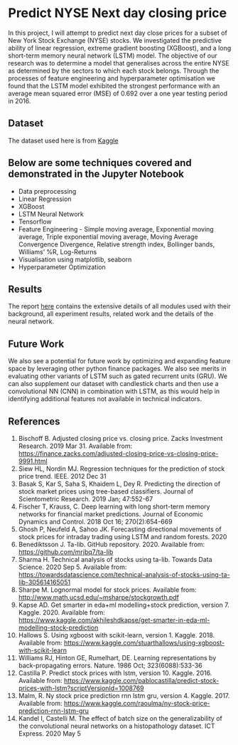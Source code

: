 # Predict NYSE Next day closing price
In this project, I will attempt to predict next day close prices for a subset of New York Stock Exchange (NYSE) stocks. We investigated the predictive ability of linear regression, extreme gradient boosting (XGBoost), and a long short-term memory neural network (LSTM) model. The objective of our research was to determine a model that generalises across the entire NYSE as determined by the sectors to which each stock belongs. Through the processes of feature engineering and hyperparameter optimisation we found that the LSTM model exhibited the strongest performance with an average mean squared error (MSE) of 0.692 over a one year testing period in 2016.


## Dataset
The dataset used here is from [Kaggle](https://www.kaggle.com/dgawlik/nyse)

## Below are some techniques covered and demonstrated in the Jupyter Notebook
* Data preprocessing
* Linear Regression
* XGBoost
* LSTM Neural Network
* Tensorflow
* Feature Engineering - Simple moving average, Exponential moving average, Triple exponential moving average, Moving Average Convergence Divergence, Relative strength index, Bollinger bands, Williams’ %R, Log-Returns
* Visualisation using matplotlib, seaborn
* Hyperparameter Optimization

## Results
The report [here](https://github.com/harinath0906/Predict_NYSE/blob/main/Project_report.pdf) contains the extensive details of all modules used with their background, all experiment results, related work and the details of the neural network.

## Future Work
We also see a potential for future work by optimizing and expanding feature space by leveraging other python finance packages. We also see merits in evaluating other variants of LSTM such as gated recurrent units (GRU). We can also supplement our dataset with candlestick charts and then use a convolutional NN (CNN) in combination with LSTM, as this would help in identifying additional features not available in technical indicators.

## References
1.	Bischoff B. Adjusted closing price vs. closing price. Zacks Investment Research. 2019 Mar 31. Available from: https://finance.zacks.com/adjusted-closing-price-vs-closing-price-9991.html 
2.	Siew HL, Nordin MJ. Regression techniques for the prediction of stock price trend. IEEE. 2012 Dec 31
3.	Basak S, Kar S, Saha S, Khaidem L, Dey R. Predicting the direction of stock market prices using tree-based classifiers. Journal of Scientometric Research. 2019 Jan; 47:552-67
4.	Fischer T, Krauss, C. Deep learning with long short-term memory networks for financial market predictions. Journal of Economic Dynamics and Control. 2018 Oct 16; 270(2):654-669
5.	Ghosh P, Neufeld A, Sahoo JK. Forecasting directional movements of stock prices for intraday trading using LSTM and random forests. 2020
6.	Benediktsson J. Ta-lib. GitHub repository. 2020. Available from: https://github.com/mrjbq7/ta-lib 
7.	Sharma H. Technical analysis of stocks using ta-lib. Towards Data Science. 2020 Sep 5. Available from: https://towardsdatascience.com/technical-analysis-of-stocks-using-ta-lib-305614165051
8.	Sharpe M. Lognormal model for stock prices. Available from: http://www.math.ucsd.edu/~msharpe/stockgrowth.pdf 
9.	Kapse AD. Get smarter in eda+ml modelling+stock prediction, version 7. Kaggle. 2020. Available from: https://www.kaggle.com/akhileshdkapse/get-smarter-in-eda-ml-modelling-stock-prediction 
10.	Hallows S. Using xgboost with scikit-learn, version 1. Kaggle. 2018. Available from: https://www.kaggle.com/stuarthallows/using-xgboost-with-scikit-learn 
11.	Williams RJ, Hinton GE, Rumelhart, DE. Learning representations by back-propagating errors. Nature. 1986 Oct; 323(6088):533-36
12.	Castilla P. Predict stock prices with lstm, version 10. Kaggle. 2016. Available from: https://www.kaggle.com/pablocastilla/predict-stock-prices-with-lstm?scriptVersionId=1008769 
13.	Malm, R. Ny stock price prediction rnn lstm gru, version 4. Kaggle. 2017. Available from: https://www.kaggle.com/raoulma/ny-stock-price-prediction-rnn-lstm-gru 
14.	Kandel I, Castelli M. The effect of batch size on the generalizability of the convolutional neural networks on a histopathology dataset. ICT Express. 2020 May 5
